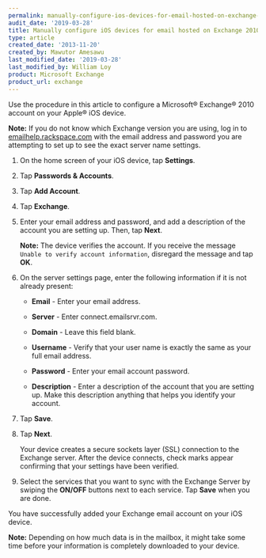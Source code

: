 ```yaml
---
permalink: manually-configure-ios-devices-for-email-hosted-on-exchange-2010/
audit_date: '2019-03-28'
title: Manually configure iOS devices for email hosted on Exchange 2010
type: article
created_date: '2013-11-20'
created_by: Mawutor Amesawu
last_modified_date: '2019-03-28'
last_modified_by: William Loy
product: Microsoft Exchange
product_url: exchange
---
```


Use the procedure in this article to configure a Microsoft&reg; Exchange&reg; 2010 account on your Apple&reg; iOS device.

**Note:** If you do not know which Exchange version you are using, log in to [emailhelp.rackspace.com](https://emailhelp.rackspace.com) with the email address and password you are attempting to set up to see the exact server name settings.


1. On the home screen of your iOS device, tap **Settings**.

2. Tap **Passwords & Accounts**.

3. Tap **Add Account**.

4. Tap **Exchange**.

5. Enter your email address and password, and add a description of the account you are setting up. Then, tap **Next**.

    **Note:** The device verifies the account. If you receive the message `Unable to verify account information`, disregard the message and tap **OK**.

6.	On the server settings page, enter the following information if it is not already present:
    - **Email** - Enter your email address.

    - **Server** - Enter connect.emailsrvr.com.

    - **Domain** - Leave this field blank.

    - **Username** - Verify that your user name is exactly the same as your full email address.

    - **Password** - Enter your email account password.

    - **Description** - Enter a description of the account that you are setting up. Make this description anything that
      helps you identify your account.

7. Tap **Save**.

8.	Tap **Next**.

    Your device creates a secure sockets layer (SSL) connection to the Exchange server. After the device connects, check marks appear confirming that your settings have been verified.

9.	Select the services that you want to sync with the Exchange Server by swiping the **ON/OFF** buttons next to each service. Tap **Save** when you are done.


You have successfully added your Exchange email account on your iOS device.

**Note:** Depending on how much data is in the mailbox, it might take some time before your information is completely downloaded to your device.
